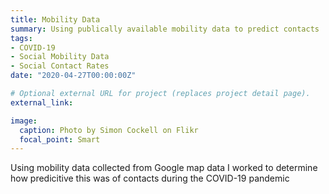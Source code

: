 ```yaml
---
title: Mobility Data
summary: Using publically available mobility data to predict contacts
tags:
- COVID-19
- Social Mobility Data
- Social Contact Rates
date: "2020-04-27T00:00:00Z"

# Optional external URL for project (replaces project detail page).
external_link: 

image:
  caption: Photo by Simon Cockell on Flikr
  focal_point: Smart
---
```


Using mobility data collected from Google map data I worked to determine how predicitive this was of contacts during the COVID-19 pandemic